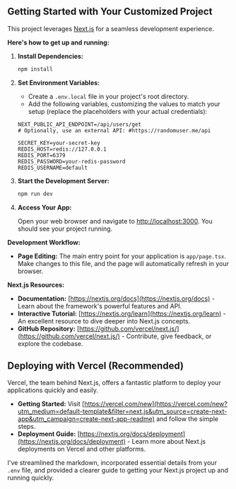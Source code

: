 ## Getting Started with Your Customized Project

This project leverages [Next.js](https://nextjs.org/) for a seamless development experience.

**Here's how to get up and running:**

1. **Install Dependencies:**
   ```bash
   npm install 
   ```

2. **Set Environment Variables:**
    - Create a `.env.local` file in your project's root directory.
    - Add the following variables, customizing the values to match your setup (replace the placeholders with your actual credentials):

   ```
   NEXT_PUBLIC_API_ENDPOINT=/api/users/get
   # Optionally, use an external API: #https://randomuser.me/api 

   SECRET_KEY=your-secret-key
   REDIS_HOST=redis://127.0.0.1 
   REDIS_PORT=6379
   REDIS_PASSWORD=your-redis-password 
   REDIS_USERNAME=default
   ```

3. **Start the Development Server:**

   ```bash
   npm run dev
   ```

4. **Access Your App:**

   Open your web browser and navigate to [http://localhost:3000](http://localhost:3000). You should see your project running.

**Development Workflow:**

-  **Page Editing:** The main entry point for your application is  `app/page.tsx`. Make changes to this file, and the page will automatically refresh in your browser.

**Next.js Resources:**

- **Documentation:** [https://nextjs.org/docs](https://nextjs.org/docs) - Learn about the framework's powerful features and API.
- **Interactive Tutorial:** [https://nextjs.org/learn](https://nextjs.org/learn) - An excellent resource to dive deeper into Next.js concepts.
- **GitHub Repository:** [https://github.com/vercel/next.js/](https://github.com/vercel/next.js/) - Contribute, give feedback, or explore the codebase.

## Deploying with Vercel (Recommended)

Vercel, the team behind Next.js, offers a fantastic platform to deploy your applications quickly and easily.

- **Getting Started:** Visit [https://vercel.com/new](https://vercel.com/new?utm_medium=default-template&filter=next.js&utm_source=create-next-app&utm_campaign=create-next-app-readme) and follow the simple steps.
- **Deployment Guide:** [https://nextjs.org/docs/deployment](https://nextjs.org/docs/deployment) - Learn more about Next.js deployments on Vercel and other platforms.


I've streamlined the markdown, incorporated essential details from your `.env` file, and provided a clearer guide to getting your Next.js project up and running quickly.
